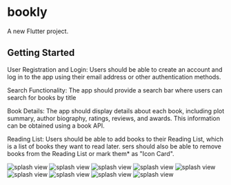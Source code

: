 # bookly

A new Flutter project.

## Getting Started

User Registration and Login:
Users should be able to create an account and log in to the app using their email address or other authentication methods.


Search Functionality: The app should provide a search bar where users can search for books by title


Book Details: The app should display details about each book, including plot summary, author biography, ratings, reviews, and awards. This information can be obtained using a book API.


Reading List: Users should be able to add books to their Reading List, which is a list of books they want to read later. sers should also be able to remove books from the Reading List or mark them* as "Icon Card".


<img src='https://github.com/mervetmagdy28/bookly-app/blob/main/output/WhatsApp%20Image%202023-05-06%20at%2006.42.50%20(1).jpeg' alt='splash view'/>


<img src='https://github.com/mervetmagdy28/bookly-app/blob/main/output/WhatsApp%20Image%202023-05-06%20at%2006.42.50.jpeg' alt='splash view'/>

<img src='https://github.com/mervetmagdy28/bookly-app/blob/main/output/WhatsApp%20Image%202023-05-06%20at%2006.42.51.jpeg' alt='splash view'/>


<img src='https://github.com/mervetmagdy28/bookly-app/blob/main/output/WhatsApp%20Image%202023-05-06%20at%2006.42.56.jpeg' alt='splash view'/>


<img src='https://github.com/mervetmagdy28/bookly-app/blob/main/output/WhatsApp%20Image%202023-05-06%20at%2006.42.57.jpeg' alt='splash view'/>

<img src='https://github.com/mervetmagdy28/bookly-app/blob/main/output/WhatsApp%20Image%202023-05-06%20at%2006.42.57%20(1).jpeg' alt='splash view'/>



<img src='https://github.com/mervetmagdy28/bookly-app/blob/main/output/WhatsApp%20Image%202023-05-06%20at%2006.42.58%20(1).jpeg' alt='splash view'/>



<img src='https://github.com/mervetmagdy28/bookly-app/blob/main/output/WhatsApp%20Image%202023-05-06%20at%2006.42.58.jpeg' alt='splash view'/>



<img src='https://github.com/mervetmagdy28/bookly-app/blob/main/output/WhatsApp%20Image%202023-05-06%20at%2006.42.50%20(1).jpeg' alt='splash view'/>
